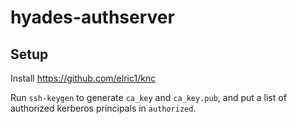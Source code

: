 # hyades-authserver

## Setup

Install https://github.com/elric1/knc

Run `ssh-keygen` to generate `ca_key` and `ca_key.pub`, and put a list of authorized kerberos principals in `authorized`.